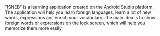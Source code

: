 "ISNEB" is a learning application created on the Android Studio platform.
The application will help you learn foreign languages, learn a lot of new words, expressions and
enrich your vocabulary.
The main idea is to show foreign words or expressions on the lock screen, which will help you memorize them more easily
